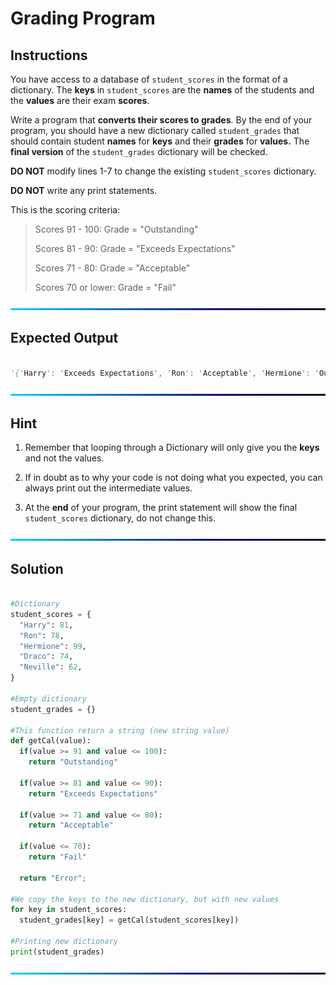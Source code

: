 # Grading Program

## Instructions

You have access to a database of `student_scores` in the format of a dictionary. The **keys** in `student_scores` are the **names** of the students and the **values** are their exam **scores**.

Write a program that **converts their scores to grades**. By the end of your program, you should have a new dictionary called `student_grades` that should contain student **names** for **keys** and their **grades** for **values.** The **final version** of the `student_grades` dictionary will be checked.

**DO NOT** modify lines 1-7 to change the existing `student_scores` dictionary.

**DO NOT** write any print statements.

This is the scoring criteria:

> Scores 91 - 100: Grade = "Outstanding"
>
> Scores 81 - 90: Grade = "Exceeds Expectations"
>
> Scores 71 - 80: Grade = "Acceptable"
>
> Scores 70 or lower: Grade = "Fail"

![Line](../../../img/Line.png)

## Expected Output

```python

'{'Harry': 'Exceeds Expectations', 'Ron': 'Acceptable', 'Hermione': 'Outstanding', 'Draco': 'Acceptable', 'Neville': 'Fail'}'

```

![Line](../../../img/Line.png)

## Hint

1. Remember that looping through a Dictionary will only give you the **keys** and not the values.

2. If in doubt as to why your code is not doing what you expected, you can always print out the intermediate values.

3. At the **end** of your program, the print statement will show the final `student_scores` dictionary, do not change this.

![Line](../../../img/Line.png)

## Solution

```python

#Dictionary
student_scores = {
  "Harry": 81,
  "Ron": 78,
  "Hermione": 99,
  "Draco": 74,
  "Neville": 62,
}

#Empty dictionary
student_grades = {}

#This function return a string (new string value)
def getCal(value):
  if(value >= 91 and value <= 100):
    return "Outstanding"

  if(value >= 81 and value <= 90):
    return "Exceeds Expectations"

  if(value >= 71 and value <= 80):
    return "Acceptable"

  if(value <= 70):
    return "Fail"

  return "Error";

#We copy the keys to the new dictionary, but with new values
for key in student_scores:
  student_grades[key] = getCal(student_scores[key])

#Printing new dictionary
print(student_grades)

```

![Line](../../../img/Line.png)
